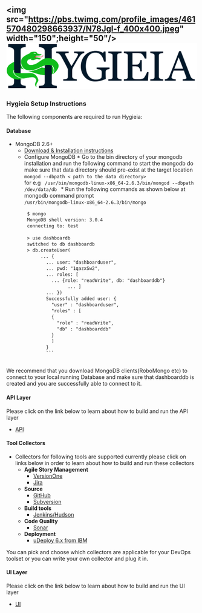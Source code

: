 <img src="https://pbs.twimg.com/profile_images/461570480298663937/N78Jgl-f_400x400.jpeg" width="150";height="50"/>![Image](/UI/src/assets/images/Hygieia_b.png)
--
### Hygieia Setup Instructions
The following components are required to run Hygieia:

#### Database
* MongoDB 2.6+
     * [Download & Installation instructions](https://www.mongodb.org/downloads#previous)
     * Configure MongoDB
      * Go to the bin directory of your mongodb installation and run the following command to start the mongodb do make sure that data directory should pre-exist at the target location <br/>
       <code>mongod --dbpath < path to the data directory> </code> <br/>
       for e.g <code> /usr/bin/mongodb-linux-x86_64-2.6.3/bin/mongod --dbpath /dev/data/db </code>
      * Run the following commands as shown below at mongodb command prompt
        <code> /usr/bin/mongodb-linux-x86_64-2.6.3/bin/mongo </code>  
        ```Shell
         $ mongo  
         MongoDB shell version: 3.0.4
         connecting to: test  

         > use dashboardb
         switched to db dashboardb
         > db.createUser(
              ... {
                ... user: "dashboarduser",
                ... pwd: "1qazxSw2",
                ... roles: [
                  ... {role: "readWrite", db: "dashboarddb"}
                        ... ]
                ... })
                Successfully added user: {
                  "user" : "dashboarduser",
                  "roles" : [
                  {
                    "role" : "readWrite",
                    "db" : "dashboarddb"
                  }
                  ]
                }  
                ```


We recommend that you download  MongoDB clients(RoboMongo etc) to connect to your local
running Database and make sure that dashboarddb is created and you are successfully able to connect to it.

#### API Layer
Please click on the link below to learn about how to build and run the API layer
* [API](https://github.com/capitalone/Hygieia/tree/master/api)

#### Tool Collectors

* Collectors for following tools are supported currently please click on links below in order to learn about how to build and run these collectors
  * **Agile Story Management**
    * [VersionOne](https://github.com/capitalone/Hygieia/tree/master/VersionOneFeatureCollector)
    * [Jira](https://github.com/capitalone/Hygieia/tree/master/JiraFeatureCollector)
  * **Source**
    * [GitHub](https://github.com/capitalone/Hygieia/tree/master/GitHubSourceCodeCollector)
    * [Subversion](https://github.com/capitalone/Hygieia/tree/master/SourceCodeCollector)
  * **Build tools**
    * [Jenkins/Hudson](https://github.com/capitalone/Hygieia/tree/master/BuildCollector)
  * **Code Quality**
    * [Sonar](https://github.com/capitalone/Hygieia/tree/master/CodeQualityCollector)
  * **Deployment**
    * [uDeploy 6.x from IBM](https://github.com/capitalone/Hygieia/tree/master/DeployCollector)

You can pick and choose which collectors are applicable for your DevOps toolset or you can write your own collector and plug it in.

#### UI Layer
Please click on the link below to learn about how to build and run the UI layer
 * [UI](https://github.com/capitalone/Hygieia/tree/master/UI)
